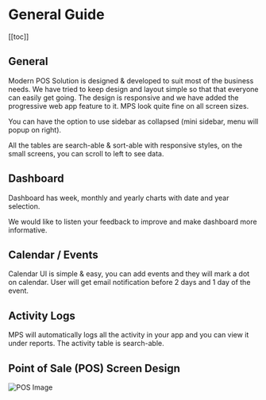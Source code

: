 # General Guide

[[toc]]

## General

Modern POS Solution is designed & developed to suit most of the business needs. We have tried to keep design and layout simple so that that everyone can easily get going. The design is responsive and we have added the progressive web app feature to it. MPS look quite fine on all screen sizes.

You can have the option to use sidebar as collapsed (mini sidebar, menu will popup on right).

All the tables are search-able & sort-able with responsive styles, on the small screens, you can scroll to left to see data.

## Dashboard

Dashboard has week, monthly and yearly charts with date and year selection.

We would like to listen your feedback to improve and make dashboard more informative.

## Calendar / Events

Calendar UI is simple & easy, you can add events and they will mark a dot on calendar. User will get email notification before 2 days and 1 day of the event.

## Activity Logs

MPS will automatically logs all the activity in your app and you can view it under reports. The activity table is search-able.

## Point of Sale (POS) Screen Design

![POS Image](/sbm-guide/assets/img/pos-design.png "POS Design")
